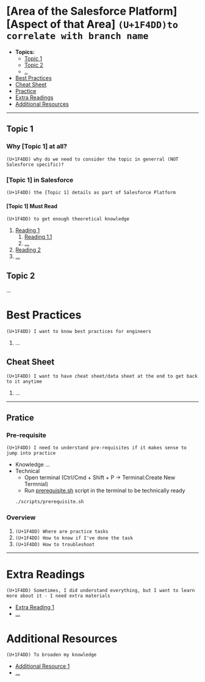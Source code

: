 # [Area of the Salesforce Platform] [Aspect of that Area] `(U+1F4DD)to correlate with branch name`

- **Topics:**
  - [Topic 1](topic1)
  - [Topic 2](topic2)
  - [..](...)
- [Best Practices](bestpractices)
- [Cheat Sheet](cheatsheet)
- [Practice](practice)
- [Extra Readings](extrareadings)
- [Additional Resources](additionalresources)

---

## Topic 1

### **Why [Topic 1] at all?**

`(U+1F4DD) why do we need to consider the topic in generral (NOT Salesforce specific)?`

### **[Topic 1] in Salesforce**

`(U+1F4DD) the [Topic 1] details as part of Salesforce Platform`

#### **[Topic 1] Must Read**

`(U+1F4DD) to get enough theoretical knowledge`

1. [Reading 1](reading1)
   1. [Reading 1.1](reading1.1)
   1. [...](...)
1. [Reading 2](reading2)
1. [...](...)

## Topic 2

...

# Best Practices

`(U+1F4DD) I want to know best practices for engineers`

1. ...

## Cheat Sheet

`(U+1F4DD) I want to have cheat sheet/data sheet at the end to get back to it anytime`

1. ...

---

## Pratice

### Pre-requisite

`(U+1F4DD) I need to understand pre-requisites if it makes sense to jump into practice`

- Knowledge
  ...
- Technical
  - Open terminal (Ctrl/Cmd + Shift + P -> Terminal:Create New Termnial)
  - Run [prerequisite.sh](./scripts/prerequisite.sh) script in the terminal to be technically ready
  ```bash
  ./scripts/prerequisite.sh
  ```

### Overview

1. `(U+1F4DD) Where are practice tasks`
1. `(U+1F4DD) How to know if I've done the task`
1. `(U+1F4DD) How to troubleshoot`

---

# Extra Readings

`(U+1F4DD) Sometimes, I did understand everything, but I want to learn more about it - I need extra materials`

- [Extra Reading 1](extrareading1)
- [...](...)

# Additional Resources

`(U+1F4DD) To broaden my knowledge`

- [Additional Resource 1](addittionalresource1)
- [...](...)
